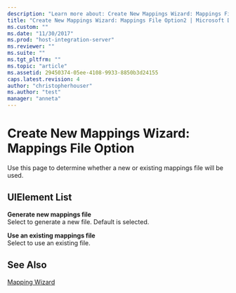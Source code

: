 ```yaml
---
description: "Learn more about: Create New Mappings Wizard: Mappings File Option"
title: "Create New Mappings Wizard: Mappings File Option2 | Microsoft Docs"
ms.custom: ""
ms.date: "11/30/2017"
ms.prod: "host-integration-server"
ms.reviewer: ""
ms.suite: ""
ms.tgt_pltfrm: ""
ms.topic: "article"
ms.assetid: 29450374-05ee-4108-9933-8850b3d24155
caps.latest.revision: 4
author: "christopherhouser"
ms.author: "test"
manager: "anneta"
---
```

# Create New Mappings Wizard: Mappings File Option
Use this page to determine whether a new or existing mappings file will be used.  
  
## UIElement List  
 **Generate new mappings file**  
 Select to generate a new file. Default is selected.  
  
 **Use an existing mappings file**  
 Select to use an existing file.  
  
## See Also  
 [Mapping Wizard](../core/mapping-wizard1.md)
